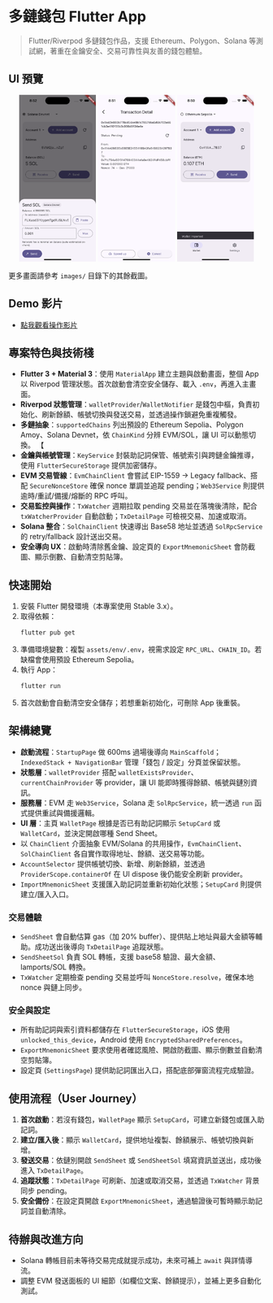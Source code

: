 # 多鏈錢包 Flutter App

> Flutter/Riverpod 多鏈錢包作品，支援 Ethereum、Polygon、Solana 等測試網，著重在金鑰安全、交易可靠性與友善的錢包體驗。

## UI 預覽
<p align="center">
  <img src="images/Simulator%20Screenshot1.png" width="30%" alt="啟動畫面"/>
  <img src="images/Simulator%20Screenshot4.png" width="30%" alt="錢包主畫面"/>
  <img src="images/Simulator%20Screenshot7.png" width="30%" alt="發送介面"/>
</p>

更多畫面請參考 `images/` 目錄下的其餘截圖。

## Demo 影片
- [點我觀看操作影片](images/wallet_demo.mp4)
  
## 專案特色與技術棧
- **Flutter 3 + Material 3**：使用 `MaterialApp` 建立主題與啟動畫面，整個 App 以 Riverpod 管理狀態。首次啟動會清空安全儲存、載入 `.env`，再進入主畫面。
- **Riverpod 狀態管理**：`walletProvider`/`WalletNotifier` 是錢包中樞，負責初始化、刷新餘額、帳號切換與發送交易，並透過操作鎖避免重複觸發。 
- **多鏈抽象**：`supportedChains` 列出預設的 Ethereum Sepolia、Polygon Amoy、Solana Devnet，依 `ChainKind` 分辨 EVM/SOL，讓 UI 可以動態切換。 【
- **金鑰與帳號管理**：`KeyService` 封裝助記詞保管、帳號索引與跨鏈金鑰推導，使用 `FlutterSecureStorage` 提供加密儲存。
- **EVM 交易管線**：`EvmChainClient` 會嘗試 EIP-1559 → Legacy fallback、搭配 `SecureNonceStore` 確保 nonce 單調並追蹤 pending；`Web3Service` 則提供逾時/重試/備援/熔斷的 RPC 呼叫。 
- **交易監控與操作**：`TxWatcher` 週期拉取 pending 交易並在落塊後清除，配合 `txWatcherProvider` 自動啟動；`TxDetailPage` 可檢視交易、加速或取消。 
- **Solana 整合**：`SolChainClient` 快速導出 Base58 地址並透過 `SolRpcService` 的 retry/fallback 設計送出交易。
- **安全導向 UX**：啟動時清除舊金鑰、設定頁的 `ExportMnemonicSheet` 會防截圖、顯示倒數、自動清空剪貼簿。

## 快速開始
1. 安裝 Flutter 開發環境（本專案使用 Stable 3.x）。
2. 取得依賴：
   ```bash
   flutter pub get
   ```
3. 準備環境變數：複製 `assets/env/.env`，視需求設定 `RPC_URL`、`CHAIN_ID`。若缺檔會使用預設 Ethereum Sepolia。
4. 執行 App：
   ```bash
   flutter run
   ```
5. 首次啟動會自動清空安全儲存；若想重新初始化，可刪除 App 後重裝。 

## 架構總覽
- **啟動流程**：`StartupPage` 做 600ms 過場後導向 `MainScaffold`；`IndexedStack + NavigationBar` 管理「錢包 / 設定」分頁並保留狀態。
- **狀態層**：`walletProvider` 搭配 `walletExistsProvider`、`currentChainProvider` 等 provider，讓 UI 能即時獲得餘額、帳號與鏈別資訊。 
- **服務層**：EVM 走 `Web3Service`，Solana 走 `SolRpcService`，統一透過 `run` 函式提供重試與備援邏輯。
- **UI 層**：主頁 `WalletPage` 根據是否已有助記詞顯示 `SetupCard` 或 `WalletCard`，並決定開啟哪種 Send Sheet。
- 以 `ChainClient` 介面抽象 EVM/Solana 的共用操作，`EvmChainClient`、`SolChainClient` 各自實作取得地址、餘額、送交易等功能。
- `AccountSelector` 提供帳號切換、新增、刷新餘額，並透過 `ProviderScope.containerOf` 在 UI dispose 後仍能安全刷新 provider。
- `ImportMnemonicSheet` 支援匯入助記詞並重新初始化狀態；`SetupCard` 則提供建立/匯入入口。

### 交易體驗
- `SendSheet` 會自動估算 gas（加 20% buffer）、提供貼上地址與最大金額等輔助。成功送出後導向 `TxDetailPage` 追蹤狀態。 
- `SendSheetSol` 負責 SOL 轉帳，支援 base58 驗證、最大金額、lamports/SOL 轉換。 
- `TxWatcher` 定期檢查 pending 交易並呼叫 `NonceStore.resolve`，確保本地 nonce 與鏈上同步。 

### 安全與設定
- 所有助記詞與索引資料都儲存在 `FlutterSecureStorage`，iOS 使用 `unlocked_this_device`，Android 使用 `EncryptedSharedPreferences`。 
- `ExportMnemonicSheet` 要求使用者確認風險、開啟防截圖、顯示倒數並自動清空剪貼簿。 
- 設定頁 (`SettingsPage`) 提供助記詞匯出入口，搭配底部彈窗流程完成驗證。 
## 使用流程（User Journey）
1. **首次啟動**：若沒有錢包，`WalletPage` 顯示 `SetupCard`，可建立新錢包或匯入助記詞。
2. **建立/匯入後**：顯示 `WalletCard`，提供地址複製、餘額展示、帳號切換與新增。
3. **發送交易**：依鏈別開啟 `SendSheet` 或 `SendSheetSol` 填寫資訊並送出，成功後進入 `TxDetailPage`。
4. **追蹤狀態**：`TxDetailPage` 可刷新、加速或取消交易，並透過 `TxWatcher` 背景同步 pending。
5. **安全備份**：在設定頁開啟 `ExportMnemonicSheet`，通過驗證後可暫時顯示助記詞並自動清除。

## 待辦與改進方向
- Solana 轉帳目前未等待交易完成就提示成功，未來可補上 `await` 與詳情導流。 
- 調整 EVM 發送面板的 UI 細節（如欄位文案、餘額提示），並補上更多自動化測試。

